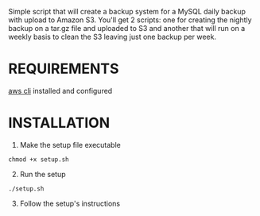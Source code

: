 Simple script that will create a backup system for a MySQL daily backup
with upload to Amazon S3. You'll get 2 scripts: one for creating the
nightly backup on a tar.gz file and uploaded to S3 and another that will
run on a weekly basis to clean the S3 leaving just one backup per week.

# REQUIREMENTS

[aws cli](https://aws.amazon.com/cli/) installed and configured

# INSTALLATION

1. Make the setup file executable

`chmod +x setup.sh`

2. Run the setup

`./setup.sh`

3. Follow the setup's instructions
